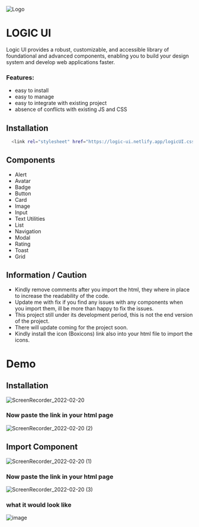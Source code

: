 
![Logo](https://i.ibb.co/VHMCwrP/Screenshot-7.png)

# LOGIC UI

Logic UI provides a robust, customizable, and accessible library of foundational and advanced components, enabling you to build your design system and develop web applications faster.

### Features:

- easy to install
- easy to manage
- easy to integrate with existing project
- absence of conflicts with existing JS and CSS
## Installation 

```bash
  <link rel="stylesheet" href="https://logic-ui.netlify.app/logicUI.css" />
```

## Components

- Alert
- Avatar
- Badge
- Button 
- Card
- Image 
- Input 
- Text Utilities 
- List 
- Navigation 
- Modal 
- Rating 
- Toast 
- Grid 

## Information / Caution
- Kindly remove comments after you import the html, they where in place to increase the readability of the code. 
- Update me with fix if you find any issues with any components when you import them, ill be more than happy to fix the issues.
- This project still under its development period, this is not the end version of the project. 
- There will update coming for the project soon. 
- Kindly install the icon (Boxicons) link also into your html file to import the icons.

# Demo
## Installation
![ScreenRecorder_2022-02-20](https://user-images.githubusercontent.com/40894472/154841415-92d3bae6-d722-4e02-b03f-d18be89fdfa5.gif)
### Now paste the link in your html page
![ScreenRecorder_2022-02-20 (2)](https://user-images.githubusercontent.com/40894472/154841758-8c4be4ce-f697-42b2-bca6-d1b706b9e8d4.gif)
## Import Component
![ScreenRecorder_2022-02-20 (1)](https://user-images.githubusercontent.com/40894472/154841613-4656eb81-67b7-4ec6-a60c-e8c5e845265a.gif)
### Now paste the link in your html page
![ScreenRecorder_2022-02-20 (3)](https://user-images.githubusercontent.com/40894472/154841874-96d413e4-3142-4bab-b4f3-b687fc96bfcd.gif)
### what it would look like 
![image](https://user-images.githubusercontent.com/40894472/154842176-c439acbb-12ed-4d7d-a32e-c9eb1e16f5e8.png)

